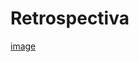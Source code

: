 # Retrospectiva
[image](https://github.com/angie9802/grupo_14_foodPlace/blob/dev/Captura%20de%20pantalla%20de%202021-11-09%2014-38-47.png)




